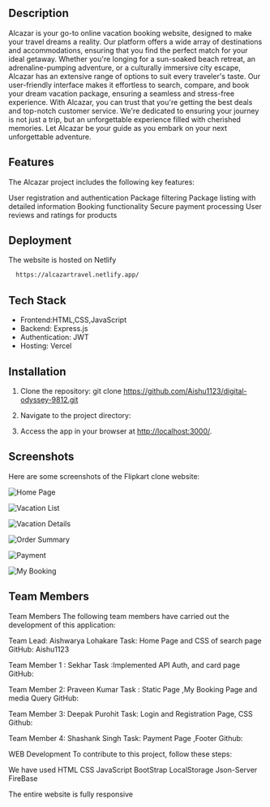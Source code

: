 
## Description
Alcazar is your go-to online vacation booking website, designed to make your travel dreams a reality. Our platform offers a wide array of destinations and accommodations, ensuring that you find the perfect match for your ideal getaway. Whether you're longing for a sun-soaked beach retreat, an adrenaline-pumping adventure, or a culturally immersive city escape, Alcazar has an extensive range of options to suit every traveler's taste. Our user-friendly interface makes it effortless to search, compare, and book your dream vacation package, ensuring a seamless and stress-free experience. With Alcazar, you can trust that you're getting the best deals and top-notch customer service. We're dedicated to ensuring your journey is not just a trip, but an unforgettable experience filled with cherished memories. Let Alcazar be your guide as you embark on your next unforgettable adventure.

## Features
The Alcazar project includes the following key features:

User registration and authentication
Package filtering
Package listing with detailed information
Booking  functionality
Secure payment processing
User reviews and ratings for products

## Deployment

The website is hosted on Netlify

```bash
  https://alcazartravel.netlify.app/
```

## Tech Stack

- Frontend:HTML,CSS,JavaScript
- Backend: Express.js
- Authentication: JWT
- Hosting: Vercel

## Installation

1. Clone the repository:
git clone https://github.com/Aishu1123/digital-odyssey-9812.git

2. Navigate to the project directory:

3. Access the app in your browser at [http://localhost:3000/](http://localhost:3000/).

## Screenshots

Here are some screenshots of the Flipkart clone website:

![Home Page](Images/home.png)

![Vacation List](Images/vacation.png)

![Vacation Details](Images/description.png)

![Order Summary](Images/booking.png)

![Payment](Images/payment.png)

![My Booking](Images/mybooking.png)


## Team Members

Team Members The following team members have carried out the development of this application:

Team Lead: Aishwarya Lohakare Task: Home Page and CSS of search page     GitHub: Aishu1123

Team Member 1 : Sekhar Task :Implemented API Auth, and card page         GitHub:

Team Member 2: Praveen Kumar Task : Static Page ,My Booking Page  and media Query    GitHub:

Team Member 3: Deepak Purohit Task: Login and Registration Page, CSS     Github:

Team Member 4: Shashank Singh Task: Payment Page ,Footer                 Github:

WEB Development To contribute to this project, follow these steps:

We have used HTML CSS JavaScript BootStrap LocalStorage Json-Server FireBase

The entire website is fully responsive


